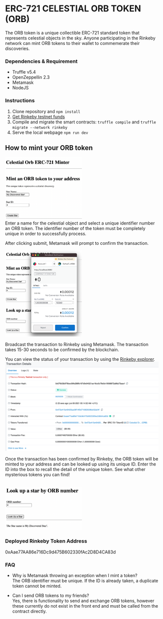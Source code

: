 # ERC-721 CELESTIAL ORB TOKEN (ORB)

The ORB token is a unique collectible ERC-721 standard token that represents celestial objects in the sky. Anyone participating in
the Rinkeby network can mint ORB tokens to their wallet to commemerate their discoveries.


### Dependencies & Requirement
* Truffle v5.4
* OpenZeppellin 2.3
* Metamask
* NodeJS

### Instructions
1. Clone repository and `npm install`
2. [Get Rinkeby testnet funds](http://rinkeby-faucet.com/)
3. Compile and migrate the smart contracts: `truffle compile` and `truffle migrate --network rinkeby`
4. Serve the local webpage `npm run dev`

## How to mint your ORB token
<img src="./app/docs/1.png" width=250/><br>
Enter a name for the celestial object and select a unique identifier number an ORB token. The identifier number of the token must be completely unique in order
to successfully process.<br>

After clicking submit, Metamask will prompt to confirm the transaction.

<img src="./app/docs/2.png" width=250/><br>

Broadcast the transaction to Rinkeby using Metamask. The transaction takes 15-30 seconds to be confirmed by the blockchain.

You can view the status of your transaction by using the [Rinkeby explorer](https://rinkeby.etherscan.io/).
<br><img src="./app/docs/3.png" width=500/>

Once the transaction has been confirmed by Rinkeby, the ORB token will be minted to your address and can be looked up using its unique ID. Enter the ID into the box to recall the detail
of the unique token. See what other mysterious tokens you can find!

<br><img src="./app/docs/4.png" width=250/>

### Deployed Rinkeby Token Address<br>
0xAae77AA86e716Dc9d475B602330fAc2D8D4CA83d 

### FAQ
* Why is Metamask throwing an exception when I mint a token?<br>
The ORB identifier must be unique. If the ID is already taken, a duplicate token cannot be minted.

* Can I send ORB tokens to my friends?<br>
Yes, there is functionality to send and exchange ORB tokens, however these currently do not exist in the front end and
must be called from the contract directly.